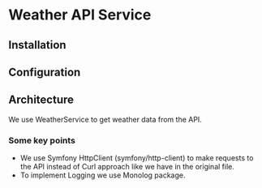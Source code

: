 # Weather API Service

## Installation


## Configuration


## Architecture

We use WeatherService to get weather data from the API.

### Some key points

- We use Symfony HttpClient (symfony/http-client) to make requests to the API instead of Curl approach like we have in the original file.
- To implement Logging we use Monolog package.
